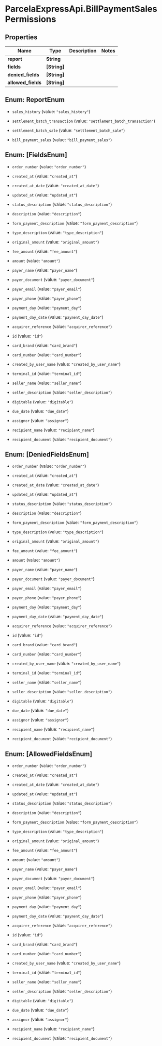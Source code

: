 # ParcelaExpressApi.BillPaymentSalesPermissions

## Properties

Name | Type | Description | Notes
------------ | ------------- | ------------- | -------------
**report** | **String** |  | 
**fields** | **[String]** |  | 
**denied_fields** | **[String]** |  | 
**allowed_fields** | **[String]** |  | 



## Enum: ReportEnum


* `sales_history` (value: `"sales_history"`)

* `settlement_batch_transaction` (value: `"settlement_batch_transaction"`)

* `settlement_batch_sale` (value: `"settlement_batch_sale"`)

* `bill_payment_sales` (value: `"bill_payment_sales"`)





## Enum: [FieldsEnum]


* `order_number` (value: `"order_number"`)

* `created_at` (value: `"created_at"`)

* `created_at_date` (value: `"created_at_date"`)

* `updated_at` (value: `"updated_at"`)

* `status_description` (value: `"status_description"`)

* `description` (value: `"description"`)

* `form_payment_description` (value: `"form_payment_description"`)

* `type_description` (value: `"type_description"`)

* `original_amount` (value: `"original_amount"`)

* `fee_amount` (value: `"fee_amount"`)

* `amount` (value: `"amount"`)

* `payer_name` (value: `"payer_name"`)

* `payer_document` (value: `"payer_document"`)

* `payer_email` (value: `"payer_email"`)

* `payer_phone` (value: `"payer_phone"`)

* `payment_day` (value: `"payment_day"`)

* `payment_day_date` (value: `"payment_day_date"`)

* `acquirer_reference` (value: `"acquirer_reference"`)

* `id` (value: `"id"`)

* `card_brand` (value: `"card_brand"`)

* `card_number` (value: `"card_number"`)

* `created_by_user_name` (value: `"created_by_user_name"`)

* `terminal_id` (value: `"terminal_id"`)

* `seller_name` (value: `"seller_name"`)

* `seller_description` (value: `"seller_description"`)

* `digitable` (value: `"digitable"`)

* `due_date` (value: `"due_date"`)

* `assignor` (value: `"assignor"`)

* `recipient_name` (value: `"recipient_name"`)

* `recipient_document` (value: `"recipient_document"`)





## Enum: [DeniedFieldsEnum]


* `order_number` (value: `"order_number"`)

* `created_at` (value: `"created_at"`)

* `created_at_date` (value: `"created_at_date"`)

* `updated_at` (value: `"updated_at"`)

* `status_description` (value: `"status_description"`)

* `description` (value: `"description"`)

* `form_payment_description` (value: `"form_payment_description"`)

* `type_description` (value: `"type_description"`)

* `original_amount` (value: `"original_amount"`)

* `fee_amount` (value: `"fee_amount"`)

* `amount` (value: `"amount"`)

* `payer_name` (value: `"payer_name"`)

* `payer_document` (value: `"payer_document"`)

* `payer_email` (value: `"payer_email"`)

* `payer_phone` (value: `"payer_phone"`)

* `payment_day` (value: `"payment_day"`)

* `payment_day_date` (value: `"payment_day_date"`)

* `acquirer_reference` (value: `"acquirer_reference"`)

* `id` (value: `"id"`)

* `card_brand` (value: `"card_brand"`)

* `card_number` (value: `"card_number"`)

* `created_by_user_name` (value: `"created_by_user_name"`)

* `terminal_id` (value: `"terminal_id"`)

* `seller_name` (value: `"seller_name"`)

* `seller_description` (value: `"seller_description"`)

* `digitable` (value: `"digitable"`)

* `due_date` (value: `"due_date"`)

* `assignor` (value: `"assignor"`)

* `recipient_name` (value: `"recipient_name"`)

* `recipient_document` (value: `"recipient_document"`)





## Enum: [AllowedFieldsEnum]


* `order_number` (value: `"order_number"`)

* `created_at` (value: `"created_at"`)

* `created_at_date` (value: `"created_at_date"`)

* `updated_at` (value: `"updated_at"`)

* `status_description` (value: `"status_description"`)

* `description` (value: `"description"`)

* `form_payment_description` (value: `"form_payment_description"`)

* `type_description` (value: `"type_description"`)

* `original_amount` (value: `"original_amount"`)

* `fee_amount` (value: `"fee_amount"`)

* `amount` (value: `"amount"`)

* `payer_name` (value: `"payer_name"`)

* `payer_document` (value: `"payer_document"`)

* `payer_email` (value: `"payer_email"`)

* `payer_phone` (value: `"payer_phone"`)

* `payment_day` (value: `"payment_day"`)

* `payment_day_date` (value: `"payment_day_date"`)

* `acquirer_reference` (value: `"acquirer_reference"`)

* `id` (value: `"id"`)

* `card_brand` (value: `"card_brand"`)

* `card_number` (value: `"card_number"`)

* `created_by_user_name` (value: `"created_by_user_name"`)

* `terminal_id` (value: `"terminal_id"`)

* `seller_name` (value: `"seller_name"`)

* `seller_description` (value: `"seller_description"`)

* `digitable` (value: `"digitable"`)

* `due_date` (value: `"due_date"`)

* `assignor` (value: `"assignor"`)

* `recipient_name` (value: `"recipient_name"`)

* `recipient_document` (value: `"recipient_document"`)




